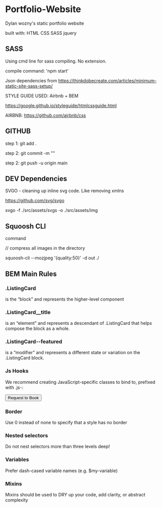 # Portfolio-Website

Dylan wozny's static portfolio website

built with:
HTML
CSS
SASS
jquery

## SASS

Using cmd line for sass compiling. No extension.

compile command: 'npm start'

Json dependencies from https://thinkdobecreate.com/articles/minimum-static-site-sass-setup/

STYLE GUIDE USED: Airbnb + BEM

https://google.github.io/styleguide/htmlcssguide.html

AIRBNB: https://github.com/airbnb/css

## GITHUB

step 1: git add .

step 2: git commit -m ""

step 2: git push -u origin main

## DEV Dependencies

SVGO - cleaning up inline svg code. Like removing xmlns

https://github.com/svg/svgo

svgo -f ./src/assets/svgs -o ./src/assets/img

## Squoosh CLI

command

// compress all images in the directory

squoosh-cli --mozjpeg '{quality:50}' -d out ./

## BEM Main Rules

### .ListingCard

is the “block” and represents the higher-level component

### .ListingCard\_\_title

is an “element” and represents a descendant of .ListingCard that helps compose the block as a whole.

### .ListingCard--featured

is a “modifier” and represents a different state or variation on the .ListingCard block.

### Js Hooks

We recommend creating JavaScript-specific classes to bind to, prefixed with .js-:

<button class="btn btn-primary js-request-to-book">Request to Book</button>

### Border

Use 0 instead of none to specify that a style has no border

### Nested selectors

Do not nest selectors more than three levels deep!

### Variables

Prefer dash-cased variable names (e.g. $my-variable)

### Mixins

Mixins should be used to DRY up your code, add clarity, or abstract complexity
